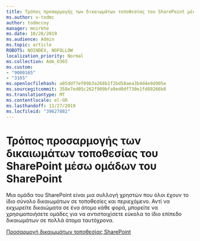 ```yaml
---
title: Τρόπος προσαρμογής των δικαιωμάτων τοποθεσίας του SharePoint μέσω ομάδων του SharePoint
ms.author: v-todmc
author: todmccoy
manager: mnirkhe
ms.date: 10/28/2019
ms.audience: Admin
ms.topic: article
ROBOTS: NOINDEX, NOFOLLOW
localization_priority: Normal
ms.collection: Adm_O365
ms.custom:
- "9000165"
- "3165"
ms.openlocfilehash: a05ddf7ef09b3a268b1f2bd58aea3b4d4e9d905e
ms.sourcegitcommit: 358e7ed05c262f909bfa9ed0df730e1fd89266b8
ms.translationtype: MT
ms.contentlocale: el-GR
ms.lasthandoff: 11/27/2019
ms.locfileid: "39627882"
---
```

# <a name="how-to-customize-sharepoint-site-permissions-via-sharepoint-groups"></a>Τρόπος προσαρμογής των δικαιωμάτων τοποθεσίας του SharePoint μέσω ομάδων του SharePoint 

Μια ομάδα του SharePoint είναι μια συλλογή χρηστών που όλοι έχουν το ίδιο σύνολο δικαιωμάτων σε τοποθεσίες και περιεχόμενο. Αντί να εκχωρείτε δικαιώματα σε ένα άτομο κάθε φορά, μπορείτε να χρησιμοποιήσετε ομάδες για να αντιστοιχίσετε εύκολα το ίδιο επίπεδο δικαιωμάτων σε πολλά άτομα ταυτόχρονα.

[Προσαρμογή δικαιωμάτων τοποθεσίας SharePoint](https://docs.microsoft.com/sharepoint/customize-sharepoint-site-permissions)